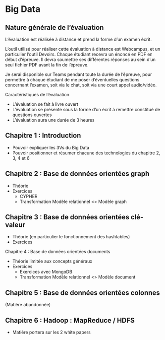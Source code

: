 # Big Data

## Nature générale de l’évaluation

L’évaluation est réalisée à distance et prend la forme d’un examen écrit.

L’outil utilisé pour réaliser cette évaluation à distance est Webcampus, et un particulier l’outil Devoirs. Chaque étudiant recevra un énoncé en PDF en début d’épreuve. Il devra soumettre ses différentes réponses au sein d’un seul fichier PDF avant la fin de l’épreuve.

Je serai disponible sur Teams pendant toute la durée de l’épreuve, pour permettre à chaque étudiant de me poser d’éventuelles questions concernant l’examen, soit via le chat, soit via une court appel audio/vidéo.

Caractéristiques de l’évaluation

- L’évaluation se fait à livre ouvert
- L’évaluation se présente sous la forme d’un écrit à remettre constitué de questions ouvertes
- L’évaluation aura une durée de 3 heures

## Chapitre 1 : Introduction

- Pouvoir expliquer les 3Vs du Big Data
- Pouvoir positionner et résumer chacune des technologies du chapitre 2, 3, 4 et 6

## Chapitre 2 : Base de données orientées graph

- Théorie
- Exercices
  - CYPHER
  - Transformation Modèle relationnel <> Modèle graph

## Chapitre 3 : Base de données orientées clé-valeur

- Théorie (en particulier le fonctionnement des hashtables)
- Exercices

Chapitre 4 : Base de données orientées documents

- Théorie limitée aux concepts généraux
- Exercices
  - Exercices avec MongoDB
  - Transformation Modèle relationnel <> Modèle document

## Chapitre 5 : Base de données orientées colonnes

(Matière abandonnée)

## Chapitre 6 : Hadoop : MapReduce / HDFS

- Matière portera sur les 2 white papers
